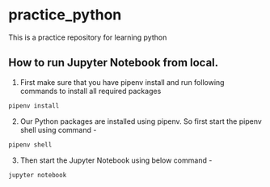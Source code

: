 # practice_python
This is a practice repository for learning python

## How to run Jupyter Notebook from local.
1. First make sure that you have pipenv install and run following commands to install all required packages
```powershell
pipenv install
```
2. Our Python packages are installed using pipenv. So first start the pipenv shell using command - 
```powershell
pipenv shell
```
3. Then start the Jupyter Notebook using below command - 
```powershell
jupyter notebook
```
